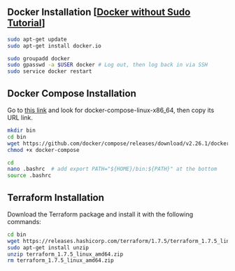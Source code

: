 ## Docker Installation [[Docker without Sudo Tutorial](https://github.com/sindresorhus/guides/blob/main/docker-without-sudo.md)]
```bash
sudo apt-get update
sudo apt-get install docker.io

sudo groupadd docker
sudo gpasswd -a $USER docker # Log out, then log back in via SSH
sudo service docker restart
```


## Docker Compose Installation
Go to [this link](https://github.com/docker/compose/releases) and look for docker-compose-linux-x86_64, then copy its URL link.
```bash
mkdir bin
cd bin
wget https://github.com/docker/compose/releases/download/v2.26.1/docker-compose-linux-x86_64 -O docker-compose    # -O specifies the output filename
chmod +x docker-compose

cd
nano .bashrc  # add export PATH="${HOME}/bin:${PATH}" at the bottom
source .bashrc
```


## Terraform Installation
Download the Terraform package and install it with the following commands:

```bash
cd bin
wget https://releases.hashicorp.com/terraform/1.7.5/terraform_1.7.5_linux_amd64.zip
sudo apt-get install unzip
unzip terraform_1.7.5_linux_amd64.zip
rm terraform_1.7.5_linux_amd64.zip
```
